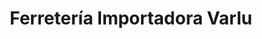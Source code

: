 ---
title: "Ferretería Importadora Varlu"
url: /san-jose/ferreteria-importadora-varlu/
shop: hardware
---